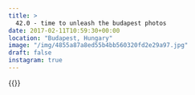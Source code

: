 ```yaml
---
title: >
  42.0 - time to unleash the budapest photos
date: 2017-02-11T10:59:30+00:00
location: "Budapest, Hungary"
image: "/img/4855a87a8ed55b4bb560320fd2e29a97.jpg"
draft: false
instagram: true
---
```


{{<photo src="/img/4855a87a8ed55b4bb560320fd2e29a97.jpg">}}
